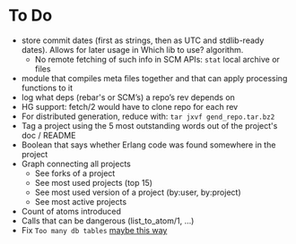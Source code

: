 # To Do

* store commit dates (first as strings, then as UTC and stdlib-ready dates). Allows for later usage in Which lib to use? algorithm.
    * No remote fetching of such info in SCM APIs: `stat` local archive or files
* module that compiles meta files together and that can apply processing functions to it
* log what deps (rebar's or SCM’s) a repo’s rev depends on
* HG support: fetch/2 would have to clone repo for each rev
* For distributed generation, reduce with: `tar jxvf gend_repo.tar.bz2`
* Tag a project using the 5 most outstanding words out of the project's doc / README
* Boolean that says whether Erlang code was found somewhere in the project
* Graph connecting all projects
    * See forks of a project
    * See most used projects (top 15)
    * See most used version of a project (by:user, by:project)
    * See most active projects
* Count of atoms introduced
* Calls that can be dangerous (list_to_atom/1, …)
* Fix `Too many db tables` [maybe this way](http://erlang.org/pipermail/erlang-questions/2005-October/017419.html)
